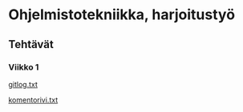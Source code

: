 # Ohjelmistotekniikka, harjoitustyö
## Tehtävät
### Viikko 1
[gitlog.txt](https://github.com/Robustic/ot-harjoitustyo/blob/master/laskarit/viikko1/gitlog.txt)

[komentorivi.txt](https://github.com/Robustic/ot-harjoitustyo/blob/master/laskarit/viikko1/komentorivi.txt)

